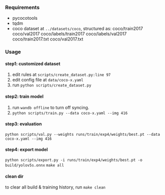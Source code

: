 ### Requirements
- pycocotools
- tqdm
- coco dataset at `../datasets/coco`, structured as:
coco/train2017
coco/val2017
coco/labels/train2017
coco/labels/val2017
coco/train2017.txt
coco/val2017.txt

### Usage

#### step1: customized dataset
1. edit rules at `scripts/create_dataset.py:line 97`
2. edit config file at `data/coco-x.yaml` 
3. run `python scripts/create_dataset.py`


#### step2: train model
1. run `wandb offline` to turn off syncing.
2. `python scripts/train.py --data coco-x.yaml --img 416`

#### step3: evaluation
`python scripts/val.py --weights runs/train/exp4/weights/best.pt --data coco-x.yaml --img 416`

#### step4: export model
`python scripts/export.py -i runs/train/exp4/weights/best.pt -o build/yolov5s.onnx`
`make all`

#### clean dir
to clear all build & training history, run `make clean`